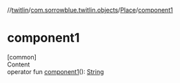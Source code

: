 //[twitlin](../../index.md)/[com.sorrowblue.twitlin.objects](../index.md)/[Place](index.md)/[component1](component1.md)



# component1  
[common]  
Content  
operator fun [component1](component1.md)(): [String](https://kotlinlang.org/api/latest/jvm/stdlib/kotlin/-string/index.html)  



